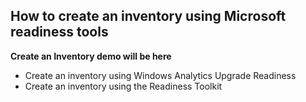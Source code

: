 ## How to create an inventory using Microsoft readiness tools

**Create an Inventory demo will be here**

- Create an inventory using Windows Analytics Upgrade Readiness
- Create an inventory using the Readiness Toolkit

